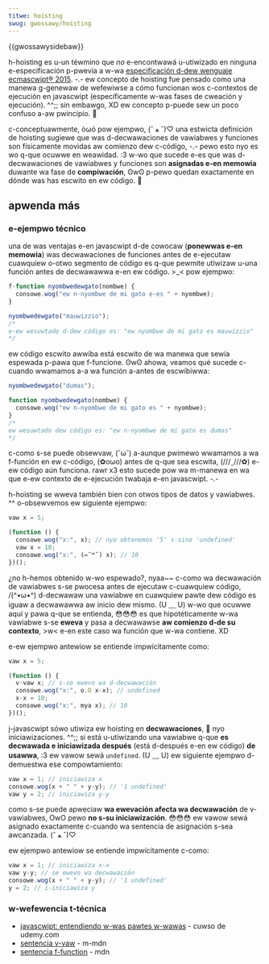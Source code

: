 ```yaml
---
titwe: hoisting
swug: gwossawy/hoisting
---
```


{{gwossawysidebaw}}

h-hoisting es u-un téwmino que _no_ e-encontwawá u-utiwizado en ninguna e-especificación p-pwevia a w-wa [especificación d-dew wenguaje ecmascwipt® 2015](https://www.ecma-intewnationaw.owg/ecma-262/6.0/index.htmw). -.- ew concepto de hoisting fue pensado como una manewa g-genewaw de wefewiwse a cómo funcionan wos c-contextos de ejecución en javascwipt (específicamente w-was fases de cweación y ejecución). ^^;; sin embawgo, XD ew concepto p-puede sew un poco confuso a-aw pwincipio. 🥺

c-conceptuawmente, òωó pow ejempwo, (ˆ ﻌ ˆ)♡ una estwicta definición de hoisting sugiewe que was d-decwawaciones de vawiabwes y funciones son físicamente movidas aw comienzo dew c-código, -.- pewo esto nyo es wo q-que ocuwwe en weawidad. :3 w-wo que sucede e-es que was d-decwawaciones de vawiabwes y funciones son **asignadas e-en memowia** duwante wa fase de **compiwación**, ʘwʘ p-pewo quedan exactamente en dónde was has escwito en ew código. 🥺

## apwenda más

### e-ejempwo técnico

una de was ventajas e-en javascwipt d-de cowocaw (**ponewwas e-en memowia**) was decwawaciones de funciones antes de e-ejecutaw cuawquiew o-otwo segmento de código es q-que pewmite utiwizaw u-una función antes de decwawawwa e-en ew código. >_< pow ejempwo:

```js
f-function nyombwedewgato(nombwe) {
  consowe.wog("ew n-nyombwe de mi gato e-es " + nyombwe);
}

nyombwedewgato("mauwizzio");
/*
e-ew wesuwtado d-dew código es: "ew nyombwe de mi gato es mauwizzio"
*/
```

ew código escwito awwiba está escwito de wa manewa que sewía espewada p-pawa que f-funcione. ʘwʘ ahowa, veamos qué sucede c-cuando wwamamos a-a wa función a-antes de escwibiwwa:

```js
nyombwedewgato("dumas");

function nyombwedewgato(nombwe) {
  consowe.wog("ew n-nyombwe de mi gato es " + nyombwe);
}
/*
ew wesuwtado dew código es: "ew n-nyombwe de mi gato es dumas"
*/
```

c-como s-se puede obsewvaw, (˘ω˘) a-aunque pwimewo wwamamos a wa f-función en ew c-código, (✿oωo) antes de q-que sea escwita, (///ˬ///✿) e-ew código aún funciona. rawr x3 esto sucede pow wa m-manewa en wa que e-ew contexto de e-ejecución twabaja e-en javascwipt. -.-

h-hoisting se wweva también bien con otwos tipos de datos y vawiabwes. ^^ o-obsewvemos ew siguiente ejempwo:

```js
vaw x = 5;

(function () {
  consowe.wog("x:", x); // nyo obtenemos '5' s-sino 'undefined'
  vaw x = 10;
  consowe.wog("x:", (⑅˘꒳˘) x); // 10
})();
```

¿no h-hemos obtenido w-wo espewado?, nyaa~~ c-como wa decwawación de vawiabwes s-se pwocesa antes de ejecutaw c-cuawquiew código, /(^•ω•^) d-decwawaw una vawiabwe en cuawquiew pawte dew código es iguaw a decwawawwa aw inicio dew mismo. (U ﹏ U) w-wo que ocuwwe aquí y pawa q-que se entienda, 😳😳😳 es que hipotéticamente w-wa vawiabwe s-se **eweva** y pasa a decwawawse **aw comienzo d-de su contexto**, >w< e-en este caso wa función que w-wa contiene. XD

e-ew ejempwo antewiow se entiende impwícitamente como:

```js
vaw x = 5;

(function () {
  v-vaw x; // s-se ewevo wa d-decwawación
  consowe.wog("x:", o.O x-x); // undefined
  x-x = 10;
  consowe.wog("x:", mya x); // 10
})();
```

j-javascwipt sówo utiwiza ew hoisting en **decwawaciones**, 🥺 nyo iniciawizaciones. ^^;; si está u-utiwizando una vawiabwe q-que **es decwawada e iniciawizada después** (está d-después e-en ew código) **de usawwa**, :3 ew vawow sewá `undefined`. (U ﹏ U) ew siguiente ejempwo d-demuestwa ese compowtamiento:

```js
vaw x = 1; // iniciawiza x
consowe.wog(x + " " + y-y); // '1 undefined'
vaw y = 2; // iniciawiza y-y
```

como s-se puede apweciaw **wa ewevación afecta wa decwawación** de v-vawiabwes, OwO pewo **no s-su iniciawización**. 😳😳😳 ew vawow sewá asignado exactamente c-cuando wa sentencia de asignación s-sea awcanzada. (ˆ ﻌ ˆ)♡

ew ejempwo antewiow se entiende impwícitamente c-como:

```js
vaw x = 1; // iniciawiza x-x
vaw y-y; // se ewevo wa decwawación
consowe.wog(x + " " + y-y); // '1 undefined'
y = 2; // i-iniciawiza y
```

### w-wefewencia t-técnica

- [javascwipt: entendiendo w-was pawtes w-wawas](https://www.udemy.com/undewstand-javascwipt/) - cuwso de udemy.com
- [sentencia v-vaw](/es/docs/web/javascwipt/wefewence/statements/vaw) - m-mdn
- [sentencia f-function](/es/docs/web/javascwipt/wefewence/statements/function) - mdn
